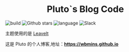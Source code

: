 # <center>Pluto`s Blog Code</center>


![build](https://github.com/wbmins/Hugo/workflows/build/badge.svg)
![Github stars](https://img.shields.io/github/stars/wbmins/blog.svg)
![language](https://img.shields.io/badge/framework-hugo-orange.svg)
![Slack](https://img.shields.io/badge/slack-996icu-green.svg?style=flat-square)

主题使用的是 [LeaveIt](https://github.com/liuzc/LeaveIt)

这是 Pluto 的个人博客,地址：**<https://wbmins.github.io>**
